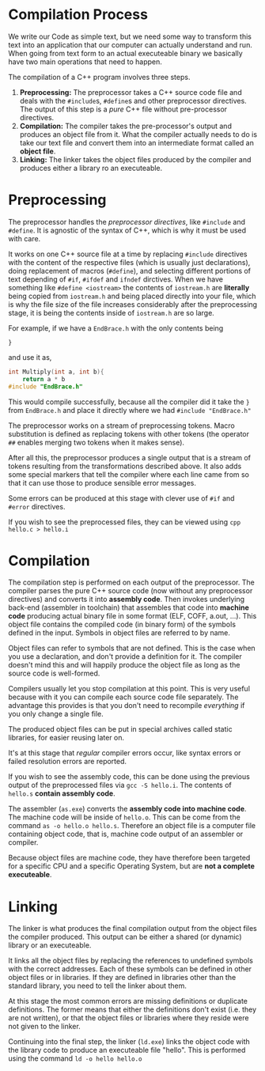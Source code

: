 # Compilation Process

We write our Code as simple text, but we need some way to transform this text into an application that our computer can actually understand and run. When going from text form to an actual executeable binary we basically have two main operations that need to happen. 

The compilation of a C++ program involves three steps.

1. **Preprocessing:** The preprocessor takes a C++ source code file and deals with the `#include`s, `#define`s and other preprocessor directives. The output of this step is a *pure* C++ file without pre-processor directives.
2. **Compilation:** The compiler takes the pre-processor's output and produces an object file from it. What the compiler actually needs to do is take our text file and convert them into an intermediate format called an **object file**.
3. **Linking:** The linker takes the object files produced by the compiler and produces either a library ro an executeable.

# Preprocessing

The preprocessor handles the *preprocessor directives*, like `#include` and `#define`. It is agnostic of the syntax of C++, which is why it must be used with care.

It works on one C++ source file at a time by replacing `#include` directives with the content of the respective files (which is usually just declarations), doing replacement of macros (`#define`), and selecting different portions of text depending of `#if`, `#ifdef` and `ifndef` dirctives. When we have something like `#define <iostream>` the contents of `iostream.h` are **literally** being copied from `iostream.h` and being placed directly into your file, which is why the file size of the file increases considerably after the preprocessing stage, it is being the contents inside of `iostream.h` are so large.

For example, if we have a `EndBrace.h` with the only contents being
```
}
```
and use it as,

```C++
int Multiply(int a, int b){
    return a * b
#include "EndBrace.h"
```
This would compile successfully, because all the compiler did it take the `}` from `EndBrace.h` and place it directly where we had `#include "EndBrace.h"`

The preprocessor works on a stream of preprocessing tokens. Macro substitution is defined as replacing tokens with other tokens (the operator `##` enables merging two tokens when it makes sense).

After all this, the preprocessor produces a single output that is a stream of tokens resulting from the transformations described above. It also adds some special markers that tell the compiler where each line came from so that it can use those to produce sensible error messages.

Some errors can be produced at this stage with clever use of `#if` and `#error` directives.

If you wish to see the preprocessed files, they can be viewed using `cpp hello.c > hello.i`

# Compilation

The compilation step is performed on each output of the preprocessor. The compiler parses the pure C++ source code (now without any preprocessor directives) and converts it into **assembly code**. Then invokes underlying back-end (assembler in toolchain) that assembles that code into **machine code** producing actual binary file in some format (ELF, COFF, a.out, ...). This object file contains the compiled code (in binary form) of the symbols defined in the input. Symbols in object files are referred to by name.

Object files can refer to symbols that are not defined. This is the case when you use a declaration, and don't provide a definition for it. The compiler doesn't mind this and will happily produce the object file as long as the source code is well-formed.

Compilers usually let you stop compilation at this point. This is very useful because with it you can compile each source code file separately. The advantage this provides is that you don't need to recompile *everything* if you only change a single file.

The produced object files can be put in special archives called static libraries, for easier reusing later on.

It's at this stage that *regular* compiler errors occur, like syntax errors or failed resolution errors are reported.

If you wish to see the assembly code, this can be done using the previous output of the preprocessed files via `gcc -S hello.i`. The contents of `hello.s` **contain assembly code**.

The assembler (`as.exe`) converts the **assembly code into machine code**. The machine code will be inside of `hello.o`. This can be come from the command `as -o hello.o hello.s`. Therefore an object file is a computer file containing object code, that is, machine code output of an assembler or compiler.

Because object files are machine code, they have therefore been targeted for a specific CPU and a specific Operating System, but are **not a complete executeable**.

# Linking

The linker is what produces the final compilation output from the object files the compiler produced. This output can be either a shared (or dynamic) library or an executeable.

It links all the object files by replacing the references to undefined symbols with the correct addresses. Each of these symbols can be defined in other object files or in libraries. If they are defined in libraries other than the standard library, you need to tell the linker about them.

At this stage the most common errors are missing definitions or duplicate definitions. The former means that either the definitions don't exist (i.e. they are not written), or that the object files or libraries where they reside were not given to the linker.

Continuing into the final step, the linker (`ld.exe`) links the object code with the library code to produce an executeable file "hello". This is performed using the command `ld -o hello hello.o`

